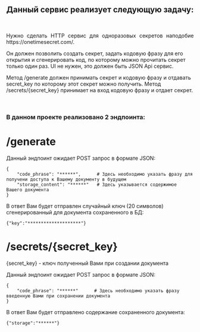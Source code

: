 <div id="header" align="center">
<h2>Данный сервис реализует следующую задачу:</h2>
</div>
<br>
<p align="justify">
Нужно сделать HTTP сервис для одноразовых секретов наподобие https://onetimesecret.com/.

Он должен позволить создать секрет, задать кодовую фразу для его открытия и cгенерировать код, по которому можно прочитать секрет только один раз. UI не нужен, это должен быть JSON Api сервис.

Метод /generate должен принимать секрет и кодовую фразу и отдавать secret_key по которому этот секрет можно получить.
Метод /secrets/{secret_key} принимает на вход кодовую фразу и отдает секрет.
</p>
<br>

### В данном проекте реализовано 2 эндпоинта: ###


# /generate #

Данный эндпоинт ожидает POST запрос в формате JSON:

    {
        "code_phrase": "******",      # Здесь необходимо указать фразу для получени доступа к Вашему документу в будущем
        "storage_content": "******"   # Здесь указывается содержимое Вашего документа
    }

В ответ Вам будет отправлен случайный ключ (20 символов) сгенерированный для документа сохраненного в БД:

    {"key":"********************"}


# /secrets/{secret_key} #

{secret_key} - ключ полученный Вами при создании документа

Данный эндпоинт ожидает POST запрос в формате JSON:


    {
        "code_phrase": "******"      # Здесь необходимо указать фразу введенную Вами при сохранении документа
    }
    
В ответ Вам будет отправлено содержание сохраненного документа:

    {"storage":"******"}
    
    
